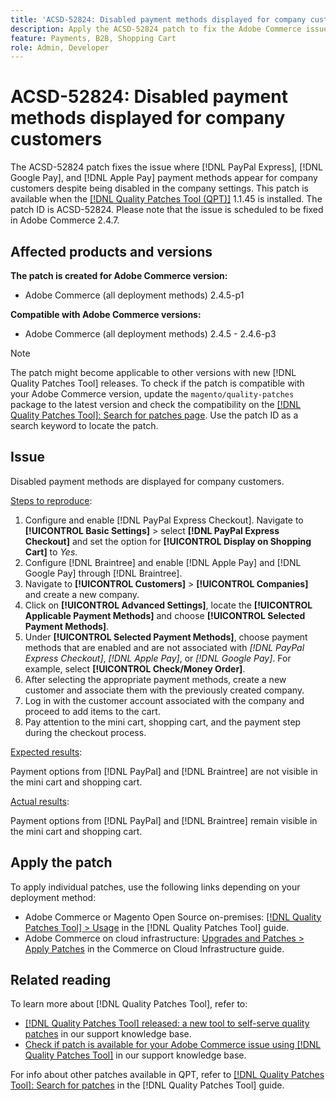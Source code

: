 ```yaml
---
title: 'ACSD-52824: Disabled payment methods displayed for company customers'
description: Apply the ACSD-52824 patch to fix the Adobe Commerce issue where [!DNL PayPal Express], [!DNL Google Pay], and [!DNL Apple Pay] payment methods appear for company customers despite being disabled in the company settings.
feature: Payments, B2B, Shopping Cart
role: Admin, Developer
---
```

# ACSD-52824: Disabled payment methods displayed for company customers

The ACSD-52824 patch fixes the issue where [!DNL PayPal Express], [!DNL Google Pay], and [!DNL Apple Pay] payment methods appear for company customers despite being disabled in the company settings. This patch is available when the [[!DNL Quality Patches Tool (QPT)]](/help/announcements/adobe-commerce-announcements/magento-quality-patches-released-new-tool-to-self-serve-quality-patches.md) 1.1.45 is installed. The patch ID is ACSD-52824. Please note that the issue is scheduled to be fixed in Adobe Commerce 2.4.7.

## Affected products and versions

**The patch is created for Adobe Commerce version:**

* Adobe Commerce (all deployment methods) 2.4.5-p1

**Compatible with Adobe Commerce versions:**

* Adobe Commerce (all deployment methods) 2.4.5 - 2.4.6-p3

>[!NOTE]
>
>The patch might become applicable to other versions with new [!DNL Quality Patches Tool] releases. To check if the patch is compatible with your Adobe Commerce version, update the `magento/quality-patches` package to the latest version and check the compatibility on the [[!DNL Quality Patches Tool]: Search for patches page](https://experienceleague.adobe.com/tools/commerce-quality-patches/index.html). Use the patch ID as a search keyword to locate the patch.

## Issue

Disabled payment methods are displayed for company customers.

<u>Steps to reproduce</u>:

1. Configure and enable [!DNL PayPal Express Checkout]. Navigate to **[!UICONTROL Basic Settings]** > select **[!DNL PayPal Express Checkout]** and set the option for **[!UICONTROL Display on Shopping Cart]** to *Yes*.
1. Configure [!DNL Braintree] and enable [!DNL Apple Pay] and [!DNL Google Pay] through [!DNL Braintree].
1. Navigate to **[!UICONTROL Customers]** > **[!UICONTROL Companies]** and create a new company.
1. Click on **[!UICONTROL Advanced Settings]**, locate the **[!UICONTROL Applicable Payment Methods]** and choose **[!UICONTROL Selected Payment Methods]**.
1. Under **[!UICONTROL Selected Payment Methods]**, choose payment methods that are enabled and are not associated with *[!DNL PayPal Express Checkout]*, *[!DNL Apple Pay]*, or *[!DNL Google Pay]*. For example, select **[!UICONTROL Check/Money Order]**.
1. After selecting the appropriate payment methods, create a new customer and associate them with the previously created company.
1. Log in with the customer account associated with the company and proceed to add items to the cart.
1. Pay attention to the mini cart, shopping cart, and the payment step during the checkout process.

<u>Expected results</u>:

Payment options from [!DNL PayPal] and [!DNL Braintree] are not visible in the mini cart and shopping cart.

<u>Actual results</u>:

Payment options from [!DNL PayPal] and [!DNL Braintree] remain visible in the mini cart and shopping cart.

## Apply the patch

To apply individual patches, use the following links depending on your deployment method:

* Adobe Commerce or Magento Open Source on-premises: [[!DNL Quality Patches Tool] > Usage](https://experienceleague.adobe.com/docs/commerce-operations/tools/quality-patches-tool/usage.html) in the [!DNL Quality Patches Tool] guide.
* Adobe Commerce on cloud infrastructure: [Upgrades and Patches > Apply Patches](https://experienceleague.adobe.com/docs/commerce-cloud-service/user-guide/develop/upgrade/apply-patches.html) in the Commerce on Cloud Infrastructure guide.

## Related reading

To learn more about [!DNL Quality Patches Tool], refer to:

* [[!DNL Quality Patches Tool] released: a new tool to self-serve quality patches](/help/announcements/adobe-commerce-announcements/magento-quality-patches-released-new-tool-to-self-serve-quality-patches.md) in our support knowledge base.
* [Check if patch is available for your Adobe Commerce issue using [!DNL Quality Patches Tool]](/help/support-tools/patches-available-in-qpt-tool/check-patch-for-magento-issue-with-magento-quality-patches.md) in our support knowledge base.

For info about other patches available in QPT, refer to [[!DNL Quality Patches Tool]: Search for patches](https://experienceleague.adobe.com/tools/commerce-quality-patches/index.html) in the [!DNL Quality Patches Tool] guide.
